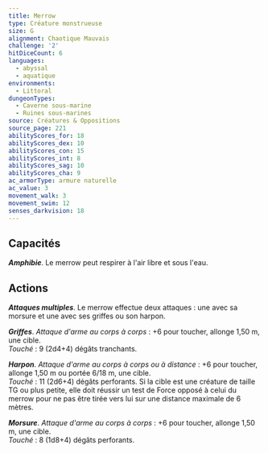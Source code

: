 ```yaml
---
title: Merrow
type: Créature monstrueuse
size: G
alignment: Chaotique Mauvais
challenge: '2'
hitDiceCount: 6
languages:
  - abyssal
  - aquatique
environments:
  - Littoral
dungeonTypes:
  - Caverne sous-marine
  - Ruines sous-marines
source: Créatures & Oppositions
source_page: 221
abilityScores_for: 18
abilityScores_dex: 10
abilityScores_con: 15
abilityScores_int: 8
abilityScores_sag: 10
abilityScores_cha: 9
ac_armorType: armure naturelle
ac_value: 3
movement_walk: 3
movement_swim: 12
senses_darkvision: 18
---
```

## Capacités
_**Amphibie**_. Le merrow peut respirer à l'air libre et sous l'eau.

## Actions
_**Attaques multiples**_. Le merrow effectue deux attaques : une avec sa morsure et une avec ses griffes ou son harpon.

_**Griffes**_. _Attaque d'arme au corps à corps_ : +6 pour toucher, allonge 1,50 m, une cible.  
_Touché_ : 9 (2d4+4) dégâts tranchants.

_**Harpon**_. _Attaque d'arme au corps à corps ou à distance_ : +6 pour toucher, allonge 1,50 m ou portée 6/18 m, une cible.  
_Touché_ : 11 (2d6+4) dégâts perforants. Si la cible est une créature de taille TG ou plus petite, elle doit réussir un test de Force opposé à celui du merrow pour ne pas être tirée vers lui sur une distance maximale de 6 mètres.

_**Morsure**_. _Attaque d'arme au corps à corps_ : +6 pour toucher, allonge 1,50 m, une cible.  
_Touché_ : 8 (1d8+4) dégâts perforants.
